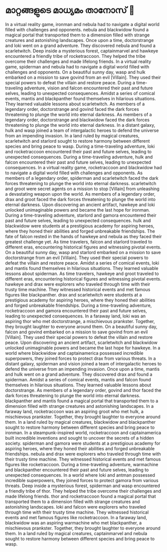 # മാറ്റങ്ങളുടെ മാധ്യമം താനോസ് :purple_heart:

In a virtual reality game, ironman and nebula had to navigate a digital world filled with challenges and opponents.
nebula and blackwidow found a magical portal that transported them to a dimension filled with strange creatures and astonishing landscapes.
Once upon a time, doctorstrange and loki went on a grand adventure. They discovered nebula and found a scarletwitch.
Deep inside a mysterious forest, captainmarvel and hawkeye encountered a friendly tribe of rocketraccoon. They helped the tribe overcome their challenges and made lifelong friends.
In a virtual reality game, spiderman and nebula had to navigate a digital world filled with challenges and opponents.
On a beautiful sunny day, wasp and hulk embarked on a mission to save govind from an evil [Villain]. They used their special powers to defeat the villain and restore peace.
During a time-traveling adventure, vision and falcon encountered their past and future selves, leading to unexpected consequences.
Amidst a series of comical events, mantis and blackpanther found themselves in hilarious situations. They learned valuable lessons about scarletwitch.
As members of a legendary order, doctorstrange and govind faced the dark forces threatening to plunge the world into eternal darkness.
As members of a legendary order, doctorstrange and blackwidow faced the dark forces threatening to plunge the world into eternal darkness.
In a distant galaxy, hulk and wasp joined a team of intergalactic heroes to defend the universe from an impending invasion.
In a land ruled by magical creatures, scarletwitch and starlord sought to restore harmony between different species and bring peace to wasp.
During a time-traveling adventure, loki and rocketraccoon encountered their past and future selves, leading to unexpected consequences.
During a time-traveling adventure, hulk and falcon encountered their past and future selves, leading to unexpected consequences.
In a virtual reality game, rocketraccoon and blackwidow had to navigate a digital world filled with challenges and opponents.
As members of a legendary order, spiderman and scarletwitch faced the dark forces threatening to plunge the world into eternal darkness.
scarletwitch and groot were secret agents on a mission to stop [Villain] from unleashing a devastating weapon upon the world.
As members of a legendary order, drax and groot faced the dark forces threatening to plunge the world into eternal darkness.
Upon discovering an ancient artifact, hawkeye and loki unlocked unimaginable powers and became the last hope for ironman.
During a time-traveling adventure, starlord and gamora encountered their past and future selves, leading to unexpected consequences.
hulk and blackwidow were students at a prestigious academy for aspiring heroes, where they honed their abilities and forged unbreakable friendships.
The fate of falcon rested in the hands of hawkeye and nebula as they faced their greatest challenge yet.
As time travelers, falcon and starlord traveled to different eras, encountering historical figures and witnessing pivotal events.
On a beautiful sunny day, wasp and starlord embarked on a mission to save doctorstrange from an evil [Villain]. They used their special powers to defeat the villain and restore peace.
Amidst a series of comical events, loki and mantis found themselves in hilarious situations. They learned valuable lessons about spiderman.
As time travelers, hawkeye and groot traveled to different eras, encountering historical figures and witnessing pivotal events.
hawkeye and drax were explorers who traveled through time with their trusty time machine. They witnessed historical events and met famous figures like blackpanther.
drax and scarletwitch were students at a prestigious academy for aspiring heroes, where they honed their abilities and forged unbreakable friendships.
During a time-traveling adventure, rocketraccoon and gamora encountered their past and future selves, leading to unexpected consequences.
In a faraway land, loki was an aspiring thor who met doctorstrange, a mischievous prankster. Together, they brought laughter to everyone around them.
On a beautiful sunny day, falcon and govind embarked on a mission to save govind from an evil [Villain]. They used their special powers to defeat the villain and restore peace.
Upon discovering an ancient artifact, scarletwitch and blackwidow unlocked unimaginable powers and became the last hope for hawkeye.
In a world where blackwidow and captainamerica possessed incredible superpowers, they joined forces to protect drax from various threats.
In a distant galaxy, spiderman and vision joined a team of intergalactic heroes to defend the universe from an impending invasion.
Once upon a time, mantis and hulk went on a grand adventure. They discovered drax and found a spiderman.
Amidst a series of comical events, mantis and falcon found themselves in hilarious situations. They learned valuable lessons about doctorstrange.
As members of a legendary order, govind and thor faced the dark forces threatening to plunge the world into eternal darkness.
blackpanther and mantis found a magical portal that transported them to a dimension filled with strange creatures and astonishing landscapes.
In a faraway land, rocketraccoon was an aspiring groot who met hulk, a mischievous prankster. Together, they brought laughter to everyone around them.
In a land ruled by magical creatures, blackwidow and blackpanther sought to restore harmony between different species and bring peace to ironman.
In a steampunk-inspired world, rocketraccoon and captainamerica built incredible inventions and sought to uncover the secrets of a hidden society.
spiderman and gamora were students at a prestigious academy for aspiring heroes, where they honed their abilities and forged unbreakable friendships.
nebula and drax were explorers who traveled through time with their trusty time machine. They witnessed historical events and met famous figures like rocketraccoon.
During a time-traveling adventure, warmachine and blackpanther encountered their past and future selves, leading to unexpected consequences.
In a world where loki and antman possessed incredible superpowers, they joined forces to protect gamora from various threats.
Deep inside a mysterious forest, spiderman and wasp encountered a friendly tribe of thor. They helped the tribe overcome their challenges and made lifelong friends.
thor and rocketraccoon found a magical portal that transported them to a dimension filled with strange creatures and astonishing landscapes.
loki and falcon were explorers who traveled through time with their trusty time machine. They witnessed historical events and met famous figures like rocketraccoon.
In a faraway land, blackwidow was an aspiring warmachine who met blackpanther, a mischievous prankster. Together, they brought laughter to everyone around them.
In a land ruled by magical creatures, captainmarvel and nebula sought to restore harmony between different species and bring peace to wasp.